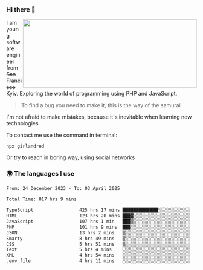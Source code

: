 ### Hi there 👋  

<img align='right' src="https://github-readme-stats.vercel.app/api?username=girlandred&count_private=true&show_icons=true&include_all_commits=true&hide_rank=true&hide_title=true&theme=buefy&card_width=300" width=460 height=180>


I am young software engineer from ~~San Francisco~~ Kyiv. Exploring the world of programming using PHP and JavaScript.


> To find a bug you need to make it, this is the way of the samurai



I'm not afraid to make mistakes, because it's inevitable when learning new technologies.

To contact me use the command in terminal:

```
npx girlandred
```

Or try to reach in boring way, using social networks


### 🌍 The languages I use

<!--START_SECTION:waka-->

```txt
From: 24 December 2023 - To: 03 April 2025

Total Time: 817 hrs 9 mins

TypeScript                 425 hrs 17 mins █████████████░░░░░░░░░░░░   52.04 %
HTML                       123 hrs 20 mins ███▓░░░░░░░░░░░░░░░░░░░░░   15.09 %
JavaScript                 107 hrs 1 min   ███▒░░░░░░░░░░░░░░░░░░░░░   13.10 %
PHP                        101 hrs 9 mins  ███░░░░░░░░░░░░░░░░░░░░░░   12.38 %
JSON                       13 hrs 2 mins   ▒░░░░░░░░░░░░░░░░░░░░░░░░   01.60 %
Smarty                     8 hrs 49 mins   ▒░░░░░░░░░░░░░░░░░░░░░░░░   01.08 %
CSS                        5 hrs 51 mins   ▒░░░░░░░░░░░░░░░░░░░░░░░░   00.72 %
Text                       5 hrs 4 mins    ░░░░░░░░░░░░░░░░░░░░░░░░░   00.62 %
XML                        4 hrs 54 mins   ░░░░░░░░░░░░░░░░░░░░░░░░░   00.60 %
.env file                  4 hrs 11 mins   ░░░░░░░░░░░░░░░░░░░░░░░░░   00.51 %
```

<!--END_SECTION:waka-->
